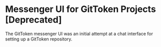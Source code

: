 # Messenger UI for GitToken Projects [Deprecated]

The GitToken messenger UI was an initial attempt at a chat interface for setting up a GitToken repository.


